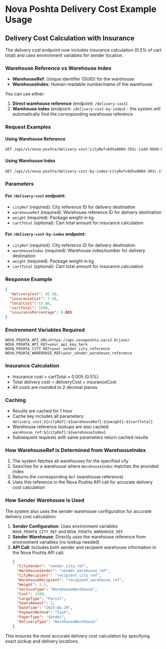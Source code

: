 # Nova Poshta Delivery Cost Example Usage

## Delivery Cost Calculation with Insurance

The delivery cost endpoint now includes insurance calculation (0.5% of cart total) and uses environment variables for sender location.

### Warehouse Reference vs Warehouse Index

- **WarehouseRef**: Unique identifier (GUID) for the warehouse
- **WarehouseIndex**: Human-readable number/name of the warehouse

You can use either:
1. **Direct warehouse reference** (endpoint: `/delivery-cost`)
2. **Warehouse index** (endpoint: `/delivery-cost-by-index`) - the system will automatically find the corresponding warehouse reference

### Request Examples

#### Using Warehouse Reference
```bash
GET /api/v1/nova-poshta/delivery-cost?cityRef=8d5a980d-391c-11dd-90d9-001a92567626&warehouseRef=7b422fc3-e1b8-11e3-8c4a-0050568002cf&weight=2.5&cartTotal=1500
```

#### Using Warehouse Index
```bash
GET /api/v1/nova-poshta/delivery-cost-by-index?cityRef=8d5a980d-391c-11dd-90d9-001a92567626&warehouseIndex=1&weight=2.5&cartTotal=1500
```

### Parameters

#### For `/delivery-cost` endpoint:
- `cityRef` (required): City reference ID for delivery destination
- `warehouseRef` (required): Warehouse reference ID for delivery destination  
- `weight` (required): Package weight in kg
- `cartTotal` (optional): Cart total amount for insurance calculation

#### For `/delivery-cost-by-index` endpoint:
- `cityRef` (required): City reference ID for delivery destination
- `warehouseIndex` (required): Warehouse index/number for delivery destination
- `weight` (required): Package weight in kg
- `cartTotal` (optional): Cart total amount for insurance calculation

### Response Example

```json
{
  "deliveryCost": 45.50,
  "insuranceCost": 7.50,
  "totalCost": 53.00,
  "cartTotal": 1500,
  "insurancePercentage": 0.005
}
```

### Environment Variables Required

```env
NOVA_POSHTA_API_URL=https://api.novaposhta.ua/v2.0/json/
NOVA_POSHTA_API_KEY=your_api_key_here
NOVA_POSHTA_CITY_REF=your_sender_city_reference
NOVA_POSHTA_WAREHOUSE_REF=your_sender_warehouse_reference
```

### Insurance Calculation

- Insurance cost = cartTotal × 0.005 (0.5%)
- Total delivery cost = deliveryCost + insuranceCost
- All costs are rounded to 2 decimal places

### Caching

- Results are cached for 1 hour
- Cache key includes all parameters: `delivery_cost:${cityRef}:${warehouseRef}:${weight}:${cartTotal}`
- Warehouse reference lookups are also cached: `warehouse_ref:${cityRef}:${warehouseIndex}`
- Subsequent requests with same parameters return cached results

### How WarehouseRef is Determined from WarehouseIndex

1. The system fetches all warehouses for the specified city
2. Searches for a warehouse where `WarehouseIndex` matches the provided index
3. Returns the corresponding `Ref` (warehouse reference)
4. Uses this reference in the Nova Poshta API call for accurate delivery cost calculation

### How Sender Warehouse is Used

The system also uses the sender warehouse configuration for accurate delivery cost calculation:

1. **Sender Configuration**: Uses environment variables `NOVA_POSHTA_CITY_REF` and `NOVA_POSHTA_WAREHOUSE_REF`
2. **Sender Warehouse**: Directly uses the warehouse reference from environment variables (no lookup needed)
3. **API Call**: Includes both sender and recipient warehouse information in the Nova Poshta API call:
   ```json
   {
     "CitySender": "sender_city_ref",
     "WarehouseSender": "sender_warehouse_ref",
     "CityRecipient": "recipient_city_ref", 
     "WarehouseRecipient": "recipient_warehouse_ref",
     "Weight": 2.5,
     "ServiceType": "WarehouseWarehouse",
     "Cost": 1500,
     "CargoType": "Parcel",
     "SeatsAmount": 1,
     "DateTime": "2025-01-29",
     "PaymentMethod": "Cash",
     "PayerType": "Sender",
     "DeliveryType": "WarehouseWarehouse"
   }
   ```

This ensures the most accurate delivery cost calculation by specifying exact pickup and delivery locations. 